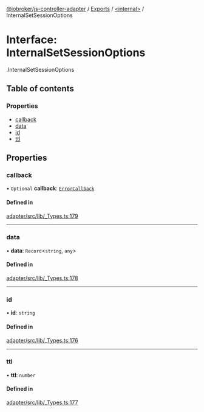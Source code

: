 [@iobroker/js-controller-adapter](../README.md) / [Exports](../modules.md) / [<internal\>](../modules/internal_.md) / InternalSetSessionOptions

# Interface: InternalSetSessionOptions

[<internal>](../modules/internal_.md).InternalSetSessionOptions

## Table of contents

### Properties

- [callback](internal_.InternalSetSessionOptions.md#callback)
- [data](internal_.InternalSetSessionOptions.md#data)
- [id](internal_.InternalSetSessionOptions.md#id)
- [ttl](internal_.InternalSetSessionOptions.md#ttl)

## Properties

### callback

• `Optional` **callback**: [`ErrorCallback`](../modules/internal_.md#errorcallback)

#### Defined in

[adapter/src/lib/_Types.ts:179](https://github.com/ioBroker/ioBroker.js-controller/blob/af5992c0/packages/adapter/src/lib/_Types.ts#L179)

___

### data

• **data**: `Record`<`string`, `any`\>

#### Defined in

[adapter/src/lib/_Types.ts:178](https://github.com/ioBroker/ioBroker.js-controller/blob/af5992c0/packages/adapter/src/lib/_Types.ts#L178)

___

### id

• **id**: `string`

#### Defined in

[adapter/src/lib/_Types.ts:176](https://github.com/ioBroker/ioBroker.js-controller/blob/af5992c0/packages/adapter/src/lib/_Types.ts#L176)

___

### ttl

• **ttl**: `number`

#### Defined in

[adapter/src/lib/_Types.ts:177](https://github.com/ioBroker/ioBroker.js-controller/blob/af5992c0/packages/adapter/src/lib/_Types.ts#L177)
